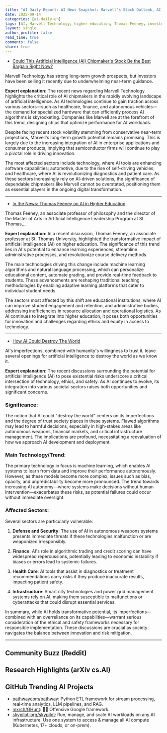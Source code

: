 ```yaml
---
title: "AI Daily Report: AI News Snapshot: Marvell's Stock Outlook, AI in Higher Ed, and Existential Risks (2025-09-14)"
date: 2025-09-14
categories: [ai-daily-en]
tags: [AI, Marvell Technology, higher education, Thomas Feeney, investment, existential risk, technology ethics]
layout: single
author_profile: false
read_time: true
comments: false
share: true
---
```

- [Could This Artificial Intelligence (AI) Chipmaker's Stock Be the Best Bargain Right Now?](https://www.aol.com/articles/could-artificial-intelligence-ai-chipmakers-075500737.html)

Marvell Technology has strong long-term growth prospects, but investors have been selling it recently due to underwhelming near-term guidance.

**Expert explanation:**
The recent news regarding Marvell Technology highlights the critical role of AI chipmakers in the rapidly evolving landscape of artificial intelligence. As AI technologies continue to gain traction across various sectors—such as healthcare, finance, and autonomous vehicles—the demand for specialized hardware that can efficiently process AI algorithms is skyrocketing. Companies like Marvell are at the forefront of this trend, designing chips that optimize performance for AI workloads.

Despite facing recent stock volatility stemming from conservative near-term projections, Marvell's long-term growth potential remains promising. This is largely due to the increasing integration of AI in enterprise applications and consumer products, implying that semiconductor firms will continue to play a pivotal role in driving innovation.

The most affected sectors include technology, where AI tools are enhancing software capabilities; automotive, due to the rise of self-driving vehicles; and healthcare, where AI is revolutionizing diagnostics and patient care. As these sectors increasingly rely on AI-driven solutions, the significance of dependable chipmakers like Marvell cannot be overstated, positioning them as essential players in the ongoing digital transformation.

---
- [In the News: Thomas Feeney on AI in Higher Education](https://news.stthomas.edu/in-the-news-thomas-feeney-on-ai-in-higher-education/)

Thomas Feeney, an associate professor of philosophy and the director of the Master of Arts in Artificial Intelligence Leadership Program at St. Thomas,...

**Expert explanation:**
In a recent discussion, Thomas Feeney, an associate professor at St. Thomas University, highlighted the transformative impact of artificial intelligence (AI) on higher education. The significance of this trend lies in AI's potential to enhance learning experiences, streamline administrative processes, and revolutionize course delivery methods. 

The main technologies driving this change include machine learning algorithms and natural language processing, which can personalize educational content, automate grading, and provide real-time feedback to students. These advancements are reshaping traditional teaching methodologies by enabling adaptive learning platforms that cater to individual student needs.

The sectors most affected by this shift are educational institutions, where AI can improve student engagement and retention, and administrative bodies, addressing inefficiencies in resource allocation and operational logistics. As AI continues to integrate into higher education, it poses both opportunities for innovation and challenges regarding ethics and equity in access to technology.

---
- [How AI Could Destroy The World](https://www.grunge.com/1961891/ai-destroy-world-will-it-happen/)

AI's imperfections, combined with humanity's willingness to trust it, leave several openings for artificial intelligence to destroy the world as we know it.

**Expert explanation:**
The recent discussions surrounding the potential for artificial intelligence (AI) to pose existential risks underscore a critical intersection of technology, ethics, and safety. As AI continues to evolve, its integration into various societal sectors raises both opportunities and significant concerns.

### Significance:
The notion that AI could "destroy the world" centers on its imperfections and the degree of trust society places in these systems. Flawed algorithms may lead to harmful decisions, especially in high-stakes areas like autonomous weapons, financial markets, and critical infrastructure management. The implications are profound, necessitating a reevaluation of how we approach AI development and deployment.

### Main Technology/Trend:
The primary technology in focus is machine learning, which enables AI systems to learn from data and improve their performance autonomously. However, as these models become more complex, issues such as bias, opacity, and unpredictability become more pronounced. The trend towards increasing AI autonomy—where systems make decisions without human intervention—exacerbates these risks, as potential failures could occur without immediate oversight.

### Affected Sectors:
Several sectors are particularly vulnerable:

1. **Defense and Security**: The use of AI in autonomous weapons systems presents immediate threats if these technologies malfunction or are weaponized irresponsibly.
   
2. **Finance**: AI's role in algorithmic trading and credit scoring can have widespread repercussions, potentially leading to economic instability if biases or errors lead to systemic failures.

3. **Health Care**: AI tools that assist in diagnostics or treatment recommendations carry risks if they produce inaccurate results, impacting patient safety.

4. **Infrastructure**: Smart city technologies and power grid management systems rely on AI, making them susceptible to malfunctions or cyberattacks that could disrupt essential services.

In summary, while AI holds transformative potential, its imperfections—combined with an overreliance on its capabilities—warrant serious consideration of the ethical and safety frameworks necessary for responsible implementation. These discussions are crucial as society navigates the balance between innovation and risk mitigation.

---

## Community Buzz (Reddit)


## Research Highlights (arXiv cs.AI)


## GitHub Trending AI Projects
- [pathwaycom/pathway](pathwaycom/pathway): Python ETL framework for stream processing, real-time analytics, LLM pipelines, and RAG.
- [mxrch/GHunt](mxrch/GHunt): 🕵️‍♂️ Offensive Google framework.
- [skypilot-org/skypilot](skypilot-org/skypilot): Run, manage, and scale AI workloads on any AI infrastructure. Use one system to access & manage all AI compute (Kubernetes, 17+ clouds, or on-prem).
